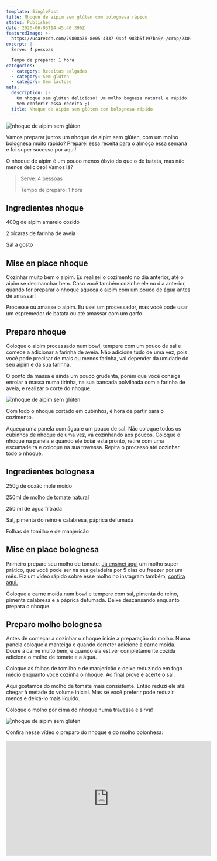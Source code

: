 ```yaml
---
template: SinglePost
title: Nhoque de aipim sem glúten com bolognesa rápido
status: Published
date: 2020-06-05T14:45:40.396Z
featuredImage: >-
  https://ucarecdn.com/79808a36-8e05-4337-94bf-983b5f197ba0/-/crop/2309x1564/0,0/-/preview/
excerpt: |-
  Serve: 4 pessoas 

  Tempo de preparo: 1 hora 
categories:
  - category: Receitas salgadas
  - category: Sem glúten
  - category: Sem lactose
meta:
  description: |-
    Um nhoque sem glúten delicioso! Um molho bognesa natural e rápido.
    Vem conferir essa receita ;)
  title: Nhoque de aipim sem glúten com bolognesa rápido
---
```

![nhoque de aipim sem glúten](https://ucarecdn.com/c45fefff-1f4b-49e1-8a55-1393bbe52050/)

Vamos preparar juntos um nhoque de aipim sem glúten, com um molho bolognesa muito rápido? Preparei essa receita para o almoço essa semana e foi super sucesso por aqui! 

O nhoque de aipim é um pouco menos óbvio do que o de batata, mas não menos delicioso! Vamos lá? 

> Serve: 4 pessoas 
>
> Tempo de preparo: 1 hora 

## Ingredientes nhoque

400g de aipim amarelo cozido 

2 xícaras de farinha de aveia 

Sal a gosto 

## 

## Mise en place nhoque

Cozinhar muito bem o aipim. Eu realizei o cozimento no dia anterior, até o aipim se desmanchar bem. Caso você também cozinhe ele no dia anterior, quando for preparar o nhoque aqueça o aipim com um pouco de água antes de amassar! 

Processe ou amasse o aipim. Eu usei um processador, mas você pode usar um espremedor de batata ou até amassar com um garfo. 

## Preparo nhoque

Coloque o aipim processado num bowl, tempere com um pouco de sal e comece a adicionar a farinha de aveia. Não adicione tudo de uma vez, pois você pode precisar de mais ou menos farinha, vai depender da umidade do seu aipim e da sua farinha. 

O ponto da massa é ainda um pouco grudenta, porém que você consiga enrolar a massa numa tirinha, na sua bancada polvilhada com a farinha de aveia, e realizar o corte do nhoque. 

![nhoque de aipim sem glúten](https://ucarecdn.com/cc54447e-de52-4dfa-af1d-7e0d502eae33/)

Com todo o nhoque cortado em cubinhos, é hora de partir para o cozimento.  

Aqueça uma panela com água e um pouco de sal. Não coloque todos os cubinhos de nhoque de uma vez, vá cozinhando aos poucos. Coloque o nhoque na panela e quando ele boiar está pronto, retire com uma escumadeira e coloque na sua travessa. Repita o processo até cozinhar todo o nhoque. 

## Ingredientes bolognesa

250g de coxão mole moído 

250ml de [molho de tomate natural ](https://paolafabeni.com/posts/molho-de-tomate/)

250 ml de água filtrada 

Sal, pimenta do reino e calabresa, páprica defumada 

Folhas de tomilho e de manjericão 

## Mise en place bolognesa

Primeiro prepare seu molho de tomate. [Já ensinei aqui](https://paolafabeni.com/posts/molho-de-tomate/) um molho super prático, que você pode ser na sua geladeira por 5 dias ou freezer por um mês. 
Fiz um vídeo rápido sobre esse molho no instagram também, [confira aqui.](https://www.instagram.com/tv/CA-lMselnt_/?utm_source=ig_web_copy_link)

Coloque a carne moída num bowl e tempere com sal, pimenta do reino, pimenta calabresa e a páprica defumada. Deixe descansando enquanto prepara o nhoque. 

## Preparo molho bolognesa

Antes de começar a cozinhar o nhoque inicie a preparação do molho. Numa panela coloque a manteiga e quando derreter adicione a carne moída. Doure a carne muito bem, e quando ela estiver completamente cozida adicione o molho de tomate e a água.  

Coloque as folhas de tomilho e de manjericão e deixe reduzindo em fogo médio enquanto você cozinha o nhoque. 
Ao final prove e acerte o sal.

Aqui gostamos do molho de tomate mais consistente. Então reduzi ele até chegar à metade do volume inicial. Mas se você preferir pode reduzir menos e deixá-lo mais líquido. 

Coloque o molho por cima do nhoque numa travessa e sirva! 

![nhoque de aipim sem glúten](https://ucarecdn.com/77e92a93-f926-4d56-a455-d04456ac6795/-/crop/960x1164/0,0/-/preview/)

Confira nesse vídeo o preparo do nhoque e do molho bolonhesa:

<iframe width="560" height="315" src="https://www.youtube.com/embed/vf2i5wuTaF8" frameborder="0" allow="accelerometer; autoplay; encrypted-media; gyroscope; picture-in-picture" allowfullscreen></iframe>
